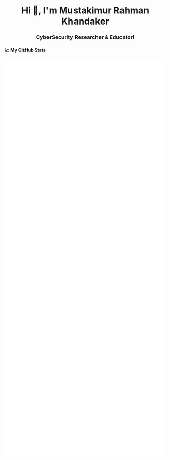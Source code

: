 ## <h1 align="center">Hi 👋, I'm Mustakimur Rahman Khandaker</h1>
<h3 align="center">CyberSecurity Researcher & Educator!</h3>

#### &#x1f4c8; My GitHub Stats

![Metrics](/github-metrics.svg)
<br/>
![Metrics](/metrics.plugin.languages.svg)
<br/>
![Metrics](/metrics.plugin.stargazers.worldmap.svg)
<br/>
![Metrics](/metrics.plugin.achievements.compact.svg)
